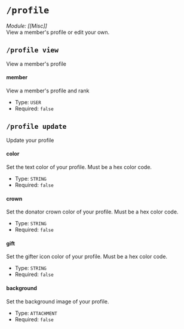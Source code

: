 # `/profile`
*Module: [[Misc]]*<br>
View a member's profile or edit your own.
## `/profile view`
View a member's profile
#### member
View a member's profile and rank
- Type: `USER`
- Required: `false`
## `/profile update`
Update your profile
#### color
Set the text color of your profile. Must be a hex color code.
- Type: `STRING`
- Required: `false`
#### crown
Set the donator crown color of your profile. Must be a hex color code.
- Type: `STRING`
- Required: `false`
#### gift
Set the gifter icon color of your profile. Must be a hex color code.
- Type: `STRING`
- Required: `false`
#### background
Set the background image of your profile.
- Type: `ATTACHMENT`
- Required: `false`
